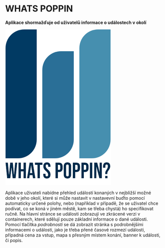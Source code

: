 # WHATS POPPIN
**Aplikace shormažďuje od uživatelů informace o událostech v okolí**

![WhatsPoppin?](https://github.com/pslib-cz/2021l4web-app-mockup-cirlicdalibor/blob/main/img/logo.png)

Aplikace uživateli nabídne přehled událostí konaných v nejbližší možné době v jeho okolí, které si může nastavit v nastavevní buďto pomocí automaticky určené polohy, nebo (například v případě, že se uživatel chce podívat, co se koná v jiném městě, kam se třeba chystá) ho specifikovat ručně. Na hlavní stránce se události zobrazují ve zkrácené verzi v containerech, které sdělují pouze základní informace o dané události. Pomocí tlačítka *podrobnosti* se dá zobrazit stránka s podrobnějšími informacemi o události, jako je třeba přené časové rozmezí události, případná cena za vstup, mapa s přesným místem konání, banner k události, či popis.
